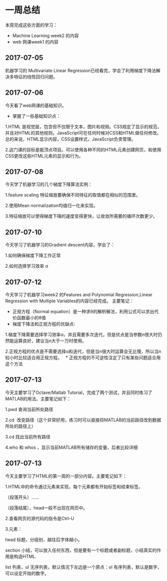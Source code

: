 # 一周总结
本周完成这些方面的学习：
* Machine Learning week2 的内容
* web 网课week1 的内容
 
## 2017-07-05
机器学习的 Multivariate Linear Regression已经看完，学会了利用梯度下降法解决多特征的线性回归问题。

## 2017-07-06
今天看了web网课的基础知识。
* 掌握了一些基础知识点：

1.HTML 是视觉层，包含但不仅限于文本，图片和视频。CSS规定了显示的规范，并且对HTML的其他规则。JavaScript可在任何时候对CSS和HTML做任何修改。
总的来说，HTML显示内容，CSS设置样式，JavaScript负责管理。

2.这门课的目标是能顶点项目。可以使用各种不同的HTML元素创建网页，和使用CSS更改这些HTML元素的显示和行为。
 
## 2017-07-08
今天学了机器学习的几个梯度下降算法实例：

 1.feature scaling 特征缩放要确保不同特征的取值都在相似的范围里。
 
 2.使用Mean normalization均值归一化来实现。
 
 3.特征缩放可以使得梯度下降的速度变得更快，让收敛所需要的循环次数更少。
 
 ## 2017-07-10
 今天学习了机器学习的Gradient descent内容，学会了：
 
 1.如何确保梯度下降工作正常
 
 2.如何选择学习效率 α

 ## 2017-07-12
 今天学习了机器学习week2 的Features and Polynomial Regression,Linear Regression with Multiple Variables的内容已经完成。
 主要笔记：
 
 * 正规方程（Normal equation）是一种求θ的解析解法，利用公式可以求出代价函数最小的θ值
 
 * 梯度下降法和正规方程的优缺点:
 
 1.梯度下降需要选择学习效率α，并且需要多次迭代，但是优点是当参数n很大时仍然能运算良好，建议当n大于一万时使用。

 2.正规方程的优点是不需要选择α和迭代，但是当n很大时运算会无比慢，所以当n较小时比较适合用正规方程。
 
 * 正规方程的不可逆性注定了只有某些问题适合用这个方法

 ## 2017-07-13
 今天主要学习了Octave/Matlab Tutorial，完成了两个测试，并且同时练习了MATLAB的用法。主要笔记如下：

 1.pwd 查询当前所处路径

 2.cd  改变路径（这个非常好用，练习时可以直接将MATLAB的当前路径改到数据所处的路径上）

 3.cd 找出当前所有路径

 4.who 和 whos ，显示当前MATLAB所有储存的变量，后者比较详细

 ## 2017-07-13
 今天主要学习了HTML的第一周的一部分内容。主要笔记如下：

 1.HTML中的命令通过元素来实现，每个元素都有开始标签和结束标签。<p>（段落开头）……</p>（段落结尾），head一般不出现在网页中。
 
 2.查看网页的源代码的指令是Ctrl-U
 
 3.元素：
 
 head 标题，分级别，越往后字体越小。
 
 section 小结，可以放入任何东西，但是要有一个标题或者副标题，小结真实的作用是构造HTML.
 
 list 列表，ul 无序列表，默认情况下左边是一个原点：ol 有序列表，默认是数字，可以设定开始的数字。

